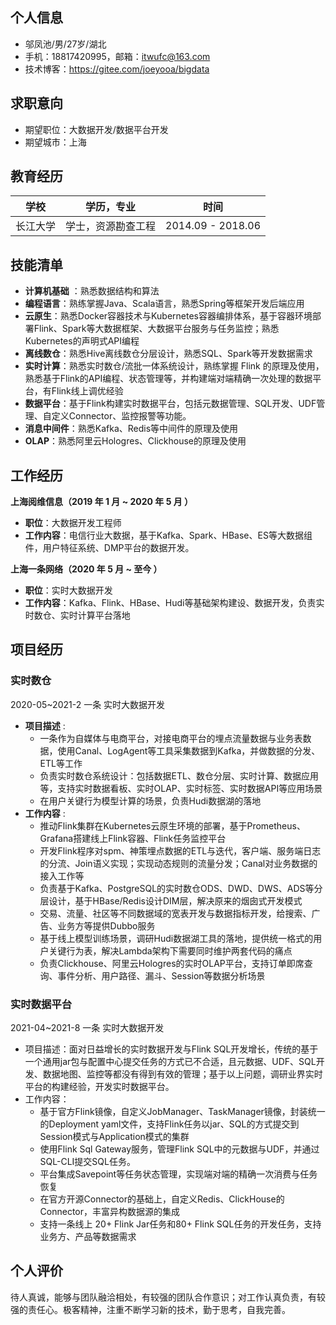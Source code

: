 ## 个人信息

- 邬凤池/男/27岁/湖北
- 手机：18817420995，邮箱：itwufc@163.com
- 技术博客：https://gitee.com/joeyooa/bigdata

## 求职意向

- 期望职位：大数据开发/数据平台开发
- 期望城市：上海

## 教育经历

| 学校     | 学历，专业         | 时间              |
| -------- | ------------------ | ----------------- |
| 长江大学 | 学士，资源勘查工程 | 2014.09 - 2018.06 |


## 技能清单

- **计算机基础** ：熟悉数据结构和算法
- **编程语言**：熟练掌握Java、Scala语言，熟悉Spring等框架开发后端应用
- **云原生**：熟悉Docker容器技术与Kubernetes容器编排体系，基于容器环境部署Flink、Spark等大数据框架、大数据平台服务与任务监控；熟悉Kubernetes的声明式API编程
- **离线数仓**：熟悉Hive离线数仓分层设计，熟悉SQL、Spark等开发数据需求
- **实时计算**：熟悉实时数仓/流批一体系统设计，熟练掌握 Flink 的原理及使用，熟悉基于Flink的API编程、状态管理等，并构建端对端精确一次处理的数据平台，有Flink线上调优经验
- **数据平台**：基于Flink构建实时数据平台，包括元数据管理、SQL开发、UDF管理、自定义Connector、监控报警等功能。
- **消息中间件**：熟悉Kafka、Redis等中间件的原理及使用
- **OLAP**：熟悉阿里云Hologres、Clickhouse的原理及使用

## 工作经历

**上海阅维信息（2019 年 1 月 ~ 2020 年 5 月 ）**

- **职位**：大数据开发工程师
- **工作内容**：电信行业大数据，基于Kafka、Spark、HBase、ES等大数据组件，用户特征系统、DMP平台的数据开发。

**上海一条网络（2020 年 5 月 ~ 至今 ）**

- **职位**：实时大数据开发
- **工作内容**：Kafka、Flink、HBase、Hudi等基础架构建设、数据开发，负责实时数仓、实时计算平台落地

## 项目经历 

### 实时数仓

2020-05~2021-2  一条  实时大数据开发

- **项目描述** : 
  - 一条作为自媒体与电商平台，对接电商平台的埋点流量数据与业务表数据，使用Canal、LogAgent等工具采集数据到Kafka，并做数据的分发、ETL等工作
  - 负责实时数仓系统设计：包括数据ETL、数仓分层、实时计算、数据应用等，支持实时数据看板、实时OLAP、实时标签、实时数据API等应用场景
  - 在用户关键行为模型计算的场景，负责Hudi数据湖的落地
- **工作内容** :
  - 推动Flink集群在Kubernetes云原生环境的部署，基于Prometheus、Grafana搭建线上Flink容器、Flink任务监控平台
  - 开发Flink程序对spm、神策埋点数据的ETL与迭代，客户端、服务端日志的分流、Join语义实现；实现动态规则的流量分发；Canal对业务数据的接入工作等
  - 负责基于Kafka、PostgreSQL的实时数仓ODS、DWD、DWS、ADS等分层设计，基于HBase/Redis设计DIM层，解决原来的烟囱式开发模式
  - 交易、流量、社区等不同数据域的宽表开发与数据指标开发，给搜索、广告、业务方等提供Dubbo服务
  - 基于线上模型训练场景，调研Hudi数据湖工具的落地，提供统一格式的用户关键行为表，解决Lambda架构下需要同时维护两套代码的痛点
  - 负责Clickhouse、阿里云Hologres的实时OLAP平台，支持订单即席查询、事件分析、用户路径、漏斗、Session等数据分析场景

### 实时数据平台

2021-04~2021-8  一条  实时大数据开发

- 项目描述：面对日益增长的实时数据开发与Flink SQL开发增长，传统的基于一个通用jar包与配置中心提交任务的方式已不合适，且元数据、UDF、SQL开发、数据地图、监控等都没有得到有效的管理；基于以上问题，调研业界实时平台的构建经验，开发实时数据平台。
- 工作内容：
  - 基于官方Flink镜像，自定义JobManager、TaskManager镜像，封装统一的Deployment yaml文件，支持Flink任务以jar、SQL的方式提交到Session模式与Application模式的集群
  - 使用Flink Sql Gateway服务，管理Flink SQL中的元数据与UDF，并通过SQL-CLI提交SQL任务。
  - 平台集成Savepoint等任务状态管理，实现端对端的精确一次消费与任务恢复
  - 在官方开源Connector的基础上，自定义Redis、ClickHouse的Connector，丰富异构数据源的集成
  - 支持一条线上 20+ Flink Jar任务和80+ Flink SQL任务的开发任务，支持业务方、产品等数据需求

## 个人评价

待人真诚，能够与团队融洽相处，有较强的团队合作意识；对工作认真负责，有较强的责任心。极客精神，注重不断学习新的技术，勤于思考，自我完善。

<div style="page-break-after: always;"></div>